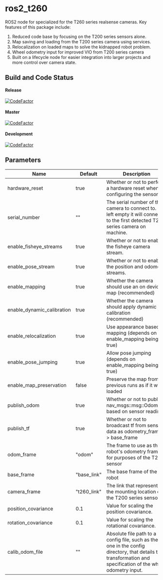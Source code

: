 # ros2_t260

ROS2 node for specialized for the T260 series realsense cameras. Key features of this package include:
1. Reduced code base by focusing on the T200 series sensors alone.
2. Map saving and loading from the T200 series camera using services.
3. Relocalization on loaded maps to solve the kidnapped robot problem.
4. Wheel odometry input for improved VIO from T200 series camera
5. Built on a lifecycle node for easier integration into larger projects and more control over camera state.

## Build and Code Status

#### Release
[![CodeFactor](https://www.codefactor.io/repository/github/bytesrobotics/ros2_t260/badge/release)](https://www.codefactor.io/repository/github/bytesrobotics/ros2_t260/overview/release)

#### Master
[![CodeFactor](https://www.codefactor.io/repository/github/bytesrobotics/ros2_t260/badge/master)](https://www.codefactor.io/repository/github/bytesrobotics/ros2_t260/overview/master)

#### Development
[![CodeFactor](https://www.codefactor.io/repository/github/bytesrobotics/ros2_t260/badge/development)](https://www.codefactor.io/repository/github/bytesrobotics/ros2_t260/overview/development)

## Parameters

|Name|Default|Description|
|---|---|---|
|hardware_reset | true | Whether or not to perform a hardware reset when configuring the sensor|
|serial_number | "" | The serial number of the camera to connect to. If left empty it will connect to the first detected T200 series camera on machine.|
| enable_fisheye_streams | true | Whether or not to enable the fisheye camera stream.
| enable_pose_stream | true | Whether or not to enable the position and odometry streams.
| enable_mapping | true | Whether the camera should use an on device map (recommended)
| enable_dynamic_calibration | true | Whether the camera should apply dynamic calibration (recommended)
| enable_relocalization | true | Use appearance based mapping (depends on enable_mapping being true)
| enable_pose_jumping | true | Allow pose jumping (depends on enable_mapping being true)
| enable_map_preservation | false | Preserve the map from previous runs as if it was loaded
| publish_odom | true | Whether or not to publish nav_msgs::msg::Odometry based on sensor readings
| publish_tf | true | Whether or not to broadcast tf from sensor data as odometry_frame -> base_frame
| odom_frame | "odom" | The frame to use as the robot's odometry frame for purposes of the T200 sensor
| base_frame | "base_link" | The base frame of the robot
| camera_frame | "t260_link" | The link that represents the mounting location of the T200 series sensor.
| position_covariance | 0.1 | Value for scaling the position covariance.
| rotation_covariance | 0.1 | Value for scaling the rotational covariance.
| calib_odom_file | "" | Absolute file path to a config file, such as the one in the config directory, that details the transformation and specification of the wheel odometry input.
